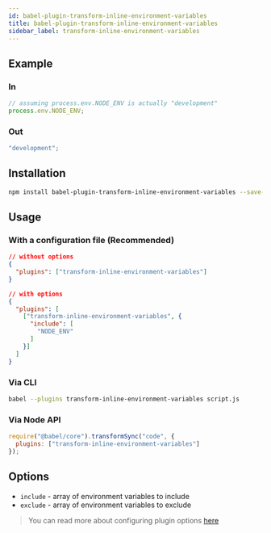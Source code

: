 ```yaml
---
id: babel-plugin-transform-inline-environment-variables
title: babel-plugin-transform-inline-environment-variables
sidebar_label: transform-inline-environment-variables
---
```


## Example

### In

```js
// assuming process.env.NODE_ENV is actually "development"
process.env.NODE_ENV;
```

### Out

```js
"development";
```

## Installation

```sh
npm install babel-plugin-transform-inline-environment-variables --save-dev
```

## Usage

### With a configuration file (Recommended)

```json
// without options
{
  "plugins": ["transform-inline-environment-variables"]
}

// with options
{
  "plugins": [
    ["transform-inline-environment-variables", {
      "include": [
        "NODE_ENV"
      ]
    }]
  ]
}
```

### Via CLI

```sh
babel --plugins transform-inline-environment-variables script.js
```

### Via Node API

```javascript
require("@babel/core").transformSync("code", {
  plugins: ["transform-inline-environment-variables"]
});
```

## Options

+ `include` - array of environment variables to include
+ `exclude` - array of environment variables to exclude

> You can read more about configuring plugin options [here](https://babeljs.io/docs/en/plugins#plugin-options)
